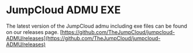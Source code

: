 # JumpCloud ADMU EXE

The latest version of the JumpCloud admu including exe files can be found on our releases page.
[https://github.com/TheJumpCloud/jumpcloud-ADMU/releases](https://github.com/TheJumpCloud/jumpcloud-ADMU/releases)